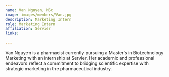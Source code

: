 ```yaml
---
name: Van Nguyen, MSc
image: images/members/Van.jpg
description: Marketing Intern
role: Marketing Intern
affiliation: Servier
links:
 
---
```


Van Nguyen is a pharmacist currently pursuing a Master's in Biotechnology Marketing with an internship at Servier. Her academic and professional endeavors reflect a commitment to bridging scientific expertise with strategic marketing in the pharmaceutical industry.
